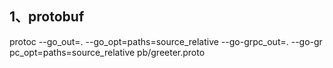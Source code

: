 ## 1、protobuf

protoc --go_out=. --go_opt=paths=source_relative --go-grpc_out=. --go-gr
pc_opt=paths=source_relative pb/greeter.proto